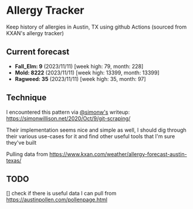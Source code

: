 # Allergy Tracker

Keep history of allergies in Austin, TX using github Actions (sourced from KXAN's allergy tracker)

## Current forecast
<!-- INJECT FORECAST -->
- **Fall_Elm: 9** (2023/11/11)  [week high: 79, month: 228]
- **Mold: 8222** (2023/11/11)  [week high: 13399, month: 13399]
- **Ragweed: 35** (2023/11/11)  [week high: 35, month: 97]
<!-- END INJECT FORECAST -->

## Technique

I encountered this pattern via [@simonw's](https://github.com/simonw) writeup: https://simonwillison.net/2020/Oct/9/git-scraping/

Their implementation seems nice and simple as well, I should dig through their various use-cases for it and find other useful tools that I'm sure they've built

Pulling data from https://www.kxan.com/weather/allergy-forecast-austin-texas/

## TODO

[] check if there is useful data I can pull from https://austinpollen.com/pollenpage.html
